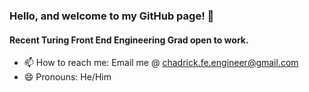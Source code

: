 ### Hello, and welcome to my GitHub page! 👋

#### Recent Turing Front End Engineering Grad open to work. 

- 📫 How to reach me: Email me @ chadrick.fe.engineer@gmail.com
- 😄 Pronouns: He/Him


